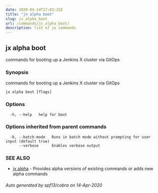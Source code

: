 ```yaml
---
date: 2020-04-14T17:03:22Z
title: "jx alpha boot"
slug: jx_alpha_boot
url: /commands/jx_alpha_boot/
description: list of jx commands
---
```

## jx alpha boot

commands for booting up a Jenkins X cluster via GitOps

### Synopsis

commands for booting up a Jenkins X cluster via GitOps

```
jx alpha boot [flags]
```

### Options

```
  -h, --help   help for boot
```

### Options inherited from parent commands

```
  -b, --batch-mode   Runs in batch mode without prompting for user input (default true)
      --verbose      Enables verbose output
```

### SEE ALSO

* [jx alpha](/commands/jx_alpha/)	 - Provides alpha versions of existing commands or adds new alpha commands

###### Auto generated by spf13/cobra on 14-Apr-2020
